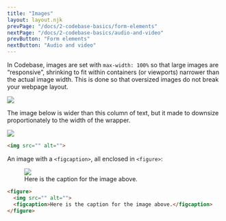 ```yaml
---
title: "Images"
layout: layout.njk
prevPage: "/docs/2-codebase-basics/form-elements"
nextPage: "/docs/2-codebase-basics/audio-and-video"
prevButton: "Form elements"
nextButton: "Audio and video"
---
```


<p class="t-lg t-thin">In Codebase, images are set with <code>max-width: 100%</code> so that large images are “responsive”, shrinking to fit within containers (or viewports) narrower than the actual image width. This is done so that oversized images do not break your webpage layout.</p>

<div class="mb-3">
  <img src="{{ '/img/placeholder250x250.svg' | url }}">
</div>

The image below is wider than this column of text, but it made to downsize proportionately to the width of the wrapper.

<div class="mb-3">
  <img src="{{ '/img/placeholder1000x400.svg' | url }}">
<div>

```html
<img src="" alt="">
```

An image with a `<figcaption>`, all enclosed in `<figure>`:

<div class="mb-3">
  <figure>
    <img src="{{ '/img/placeholder250x250.svg' | url }}">
    <figcaption>Here is the caption for the image above.</figcaption>
  </figure>
</div>

```html
<figure>
  <img src="" alt=""> 
  <figcaption>Here is the caption for the image above.</figcaption>
</figure>
```